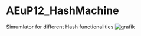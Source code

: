# AEuP12_HashMachine
Simumlator for different Hash functionalities
![grafik](https://github.com/user-attachments/assets/3389cb3a-151e-43b5-8e67-83cfd1c3c330)
